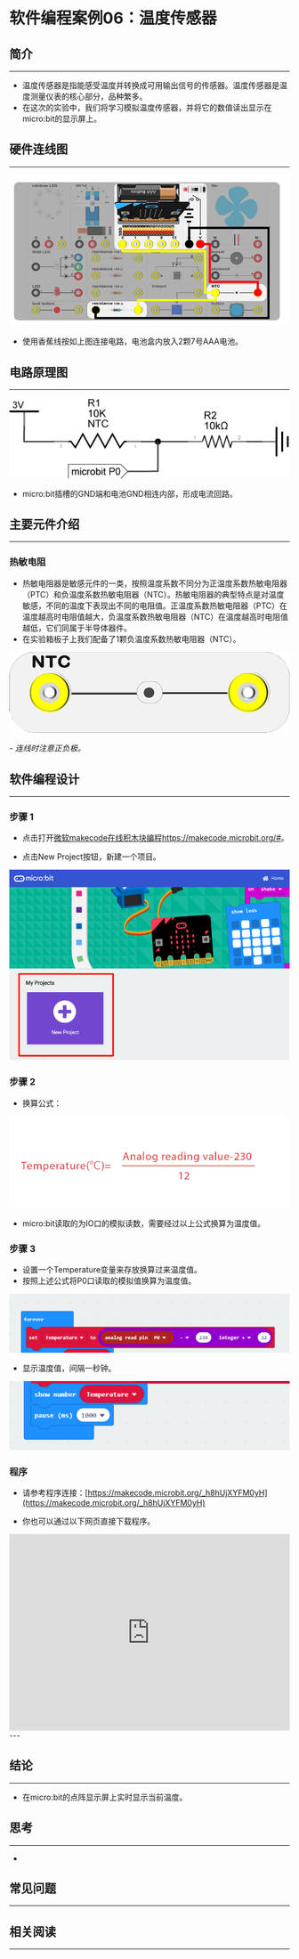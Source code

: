 # 软件编程案例06：温度传感器

## 简介 ##
---
- 温度传感器是指能感受温度并转换成可用输出信号的传感器。温度传感器是温度测量仪表的核心部分，品种繁多。
- 在这次的实验中，我们将学习模拟温度传感器，并将它的数值读出显示在micro:bit的显示屏上。

## 硬件连线图 ##
---
![](./images/Tk7Ddy9.png)

- 使用香蕉线按如上图连接电路，电池盒内放入2颗7号AAA电池。

## 电路原理图 ##
---
![](./images/8pV3WaA.png)

- micro:bit插槽的GND端和电池GND相连内部，形成电流回路。

## 主要元件介绍 ##
---
### 热敏电阻 ###
- 热敏电阻器是敏感元件的一类，按照温度系数不同分为正温度系数热敏电阻器（PTC）和负温度系数热敏电阻器（NTC）。热敏电阻器的典型特点是对温度敏感，不同的温度下表现出不同的电阻值。正温度系数热敏电阻器（PTC）在温度越高时电阻值越大，负温度系数热敏电阻器（NTC）在温度越高时电阻值越低，它们同属于半导体器件。
- 在实验箱板子上我们配备了1颗负温度系数热敏电阻器（NTC）。

![](./images/M3k99Lj.png)

*- 连线时注意正负极。*

## 软件编程设计
---
### 步骤 1

- 点击打开[微软makecode在线积木块编程https://makecode.microbit.org/#](https://makecode.microbit.org/#)。

- 点击New Project按钮，新建一个项目。

![](./images/t34k5Zb.png)

### 步骤 2

- 换算公式：

![](./images/sTfPnYc.png)

- micro:bit读取的为IO口的模拟读数，需要经过以上公式换算为温度值。


### 步骤 3

- 设置一个Temperature变量来存放换算过来温度值。
- 按照上述公式将P0口读取的模拟值换算为温度值。

![](./images/N91GU48.png)

- 显示温度值，间隔一秒钟。

![](./images/poCULlT.png)

### 程序

- 请参考程序连接：[https://makecode.microbit.org/_h8hUjXYFM0yH](https://makecode.microbit.org/_h8hUjXYFM0yH)

- 你也可以通过以下网页直接下载程序。

<div style="position:relative;height:0;padding-bottom:70%;overflow:hidden;"><iframe style="position:absolute;top:0;left:0;width:100%;height:100%;" src="https://makecode.microbit.org/#pub:_h8hUjXYFM0yH" frameborder="0" sandbox="allow-popups allow-forms allow-scripts allow-same-origin"></iframe></div>  
---


## 结论
---
- 在micro:bit的点阵显示屏上实时显示当前温度。



## 思考
---
- 

## 常见问题
---


## 相关阅读  
---

